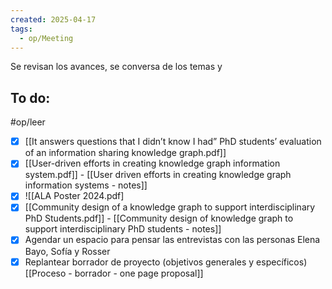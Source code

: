 ```yaml
---
created: 2025-04-17
tags:
  - op/Meeting
---
```

Se revisan los avances, se conversa de los temas y 


## To do:
#op/leer 
- [x] [[It answers questions that I didn’t know I had” PhD students’ evaluation of an information sharing knowledge graph.pdf]]
- [x] [[User-driven efforts in creating knowledge graph information system.pdf]] - [[User driven efforts in creating knowledge graph information systems - notes]]
- [x] ![[ALA Poster 2024.pdf]
- [x] [[Community design of a knowledge graph to support interdisciplinary PhD Students.pdf]] - [[Community design of knowledge graph to support interdisciplinary PhD students - notes]]
- [x] Agendar un espacio para pensar las entrevistas con las personas Elena Bayo, Sofía y Rosser
- [x] Replantear borrador de proyecto (objetivos generales y específicos) [[Proceso - borrador - one page proposal]]